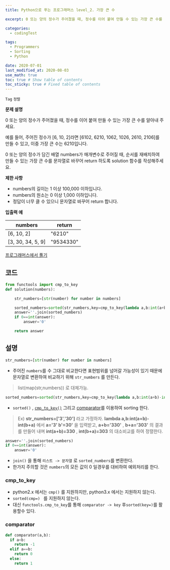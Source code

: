 ```yaml
---
title: Python으로 푸는 프로그래머스 level_2. 가장 큰 수

excerpt: 0 또는 양의 정수가 주어졌을 때, 정수를 이어 붙여 만들 수 있는 가장 큰 수를 알아내 주세요. 예를 들어, 주어진 정수가 [6, 10, 2]라면 [6102, 6210, 1062, 1026, 2610, 2106]를 만들 수 있고, 이중 가장 큰 수는 6210입니다.

categories:
  - codingTest

tags:
  - Programmers
  - Sorting
  - Python

date: 2020-07-01
last_modified_at: 2020-08-03
use_math: true
toc: true # Show table of contents
toc_sticky: true # Fixed table of contents
---
```


`Tag` `정렬`<br>

**문제 설명**

0 또는 양의 정수가 주어졌을 때, 정수를 이어 붙여 만들 수 있는 가장 큰 수를 알아내 주세요.

예를 들어, 주어진 정수가 [6, 10, 2]라면 [6102, 6210, 1062, 1026, 2610, 2106]를 만들 수 있고, 이중 가장 큰 수는 6210입니다.

0 또는 양의 정수가 담긴 배열 numbers가 매개변수로 주어질 때, 순서를 재배치하여 만들 수 있는 가장 큰 수를 문자열로 바꾸어 return 하도록 solution 함수를 작성해주세요.

**제한 사항**

- numbers의 길이는 1 이상 100,000 이하입니다.
- numbers의 원소는 0 이상 1,000 이하입니다.
- 정답이 너무 클 수 있으니 문자열로 바꾸어 return 합니다.

**입출력 예**

numbers|	return
--|--
[6, 10, 2]|	"6210"
[3, 30, 34, 5, 9]|"9534330"

[프로그래머스에서 풀기](https://programmers.co.kr/learn/courses/30/lessons/42746)

## 코드
```python
from functools import cmp_to_key
def solution(numbers):

    str_numbers=[str(number) for number in numbers]

    sorted_numbers=sorted(str_numbers,key=cmp_to_key(lambda a,b:int(a+b)-int(b+a)),reverse=True)
    answer=''.join(sorted_numbers)
    if 0==int(answer):
        answer='0'

    return answer
```

## 설명

```python
str_numbers=[str(number) for number in numbers]
```
- 주어진 ```numbers```를 수 그대로 비교한다면 표현범위를 넘어갈 가능성이 있기 때문에 문자열로 변환하여 비교하기 위해 ```str_numbers``` 를 만든다.
> list(map(str,numbers)) 로 대체가능.

```python
sorted_numbers=sorted(str_numbers,key=cmp_to_key(lambda a,b:int(a+b)-int(b+a)),reverse=True)
```
- ```sorted()``` , [```cmp_to_key()```](#cmp_to_key) 그리고 [comparator](#comparator)를 이용하여 sorting 한다.

>Ex)
**str_numbers=['3','30']** 라고 가정하자.
**lambda a,b:int(a+b)-int(b+a)** 에서 **a='3' b'=30'** 을 입력받고, **a+b='330'** , **b+a='303'** 의 결과를 만들어 내며 **int(a+b)=330** , **int(b+a)=303** 의 대소비교를 하여 정렬한다.

```python
answer=''.join(sorted_numbers)
if 0==int(answer):
    answer='0'
```
- ```join()``` 을 통해 ```리스트 -> 문자열``` 로 ```sorted_numbers```를 변환한다.
- 한가지 주의할 것은 ```numbers```의 모든 값이 0 일경우를 대비하여 예외처리를 한다.

### cmp_to_key

- python2.x 에서는 ```cmp()``` 를 지원하지만, python3.x 에서는 지원하지 않는다.
- ```sorted(cmp=) ``` 를 지원하지 않는다.
- 대신 ```functools.cmp_to_key```를 통해 ```comparator -> key``` 후```sorted(key=)```를 활용할수 있다.

### comparator

```python
def comparator(a,b):
  if a<b:
    return -1
  elif a==b:
    return 0
  else:
    return 1
```
